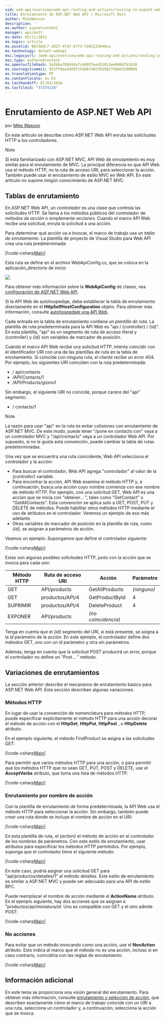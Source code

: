 ```yaml
---
uid: web-api/overview/web-api-routing-and-actions/routing-in-aspnet-web-api
title: Enrutamiento de ASP.NET Web API | Microsoft Docs
author: MikeWasson
description: ''
ms.author: aspnetcontent
manager: wpickett
ms.date: 02/11/2012
ms.topic: article
ms.assetid: 0675bdc7-282f-4f47-b7f3-7e02133940ca
ms.technology: dotnet-webapi
msc.legacyurl: /web-api/overview/web-api-routing-and-actions/routing-in-aspnet-web-api
msc.type: authoredcontent
ms.openlocfilehash: 5e3bba70993dafcdd93feed52813ee80697b1038
ms.sourcegitcommit: 953ff9ea4369f154d6fd0239599279ddd3280009
ms.translationtype: MT
ms.contentlocale: es-ES
ms.lasthandoff: 07/03/2018
ms.locfileid: "37374210"
---
```

<a name="routing-in-aspnet-web-api"></a>Enrutamiento de ASP.NET Web API
====================
por [Mike Wasson](https://github.com/MikeWasson)

En este artículo se describe cómo ASP.NET Web API enruta las solicitudes HTTP a los controladores.

> [!NOTE]
> Si está familiarizado con ASP.NET MVC, API Web de enrutamiento es muy similar para el enrutamiento de MVC. La principal diferencia es que API Web usa el método HTTP, no la ruta de acceso URI, para seleccionar la acción. También puede usar el enrutamiento de estilo MVC en Web API. En este artículo no supone ningún conocimiento de ASP.NET MVC.


## <a name="routing-tables"></a>Tablas de enrutamiento

En ASP.NET Web API, un *controlador* es una clase que controla las solicitudes HTTP. Se llama a los métodos públicos del controlador de *métodos de acción* o simplemente *acciones*. Cuando el marco API Web recibe una solicitud, enruta la solicitud a una acción.

Para determinar qué acción va a invocar, el marco de trabajo usa un *tabla de enrutamiento*. La plantilla de proyecto de Visual Studio para Web API crea una ruta predeterminada:

[!code-csharp[Main](routing-in-aspnet-web-api/samples/sample1.cs)]

Esta ruta se define en el archivo WebApiConfig.cs, que se coloca en la aplicación\_directorio de inicio:

![](routing-in-aspnet-web-api/_static/image1.png)

Para obtener más información sobre la **WebApiConfig** de clases, vea [configuración de ASP.NET Web API](../advanced/configuring-aspnet-web-api.md).

Si la API Web de autohospedaje, debe establecer la tabla de enrutamiento directamente en el **HttpSelfHostConfiguration** objeto. Para obtener más información, consulte [autohospedaje una API Web](../older-versions/self-host-a-web-api.md).

Cada entrada en la tabla de enrutamiento contiene un *plantilla de ruta*. La plantilla de ruta predeterminada para la API Web es &quot;api / {controller} / {id}&quot;. En esta plantilla, &quot;api&quot; es un segmento de ruta de acceso literal y {controller} y {id} son variables de marcador de posición.

Cuando el marco API Web recibe una solicitud HTTP, intenta coincidir con el identificador URI con una de las plantillas de ruta en la tabla de enrutamiento. Si coincide con ninguna ruta, el cliente recibe un error 404. Por ejemplo, los siguientes URI coinciden con la ruta predeterminada:

- / api/contacts
- /API/Contacts/1
- /API/Products/gizmo1

Sin embargo, el siguiente URI no coincide, porque carece del &quot;api&quot; segmento:

- / contacts/1

> [!NOTE]
> La razón para usar "api" en la ruta es evitar colisiones con enrutamiento de ASP.NET MVC. De este modo, puede tener &quot;/pone en contacto con&quot; vaya a un controlador MVC y &quot;/api/contacts&quot; vaya a un controlador Web API. Por supuesto, si no le gusta esta convención, puede cambiar la tabla de rutas predeterminadas.

Una vez que se encuentra una ruta coincidente, Web API selecciona el controlador y la acción:

- Para buscar el controlador, Web API agrega &quot;controlador&quot; al valor de la *{controller}* variable.
- Para encontrar la acción, API Web examina el método HTTP y, a continuación, busca una acción cuyo nombre comienza con ese nombre de método HTTP. Por ejemplo, con una solicitud GET, Web API es una acción que se inicia con &quot;obtener... &quot;, tales como &quot;GetContact&quot; o &quot;GetAllContacts&quot;. Esta convención se aplica solo a GET, POST, PUT y DELETE de métodos. Puede habilitar otros métodos HTTP mediante el uso de atributos en el controlador. Veremos un ejemplo de eso más adelante.
- Otras variables de marcador de posición en la plantilla de ruta, como *{id},* se asignan a parámetros de acción.

Veamos un ejemplo. Supongamos que define el controlador siguiente:

[!code-csharp[Main](routing-in-aspnet-web-api/samples/sample2.cs)]

Estas son algunas posibles solicitudes HTTP, junto con la acción que se invoca para cada uno:

| Método HTTP | Ruta de acceso URI | Acción | Parámetro |
| --- | --- | --- | --- |
| GET | API/products | GetAllProducts | *(ninguno)* |
| GET | productos/API/4 | GetProductById | 4 |
| SUPRIMIR | productos/API/4 | DeleteProduct | 4 |
| EXPONER | API/products | *(no coincidencia)* |  |

Tenga en cuenta que el *{id}* segmento del URI, si está presente, se asigna a la *id* parámetro de la acción. En este ejemplo, el controlador define dos métodos GET, uno con un *id* parámetro y otra sin parámetros.

Además, tenga en cuenta que la solicitud POST producirá un error, porque el controlador no define un &quot;Post... &quot; método.

## <a name="routing-variations"></a>Variaciones de enrutamientos

La sección anterior describe el mecanismo de enrutamiento básico para ASP.NET Web API. Esta sección describen algunas variaciones.

### <a name="http-methods"></a>Métodos HTTP

En lugar de usar la convención de nomenclatura para métodos HTTP, puede especificar explícitamente el método HTTP para una acción decorar el método de acción con el **HttpGet**, **HttpPut**, **HttpPost** , o **HttpDelete** atributo.

En el ejemplo siguiente, el método FindProduct se asigna a las solicitudes GET:

[!code-csharp[Main](routing-in-aspnet-web-api/samples/sample3.cs)]

Para permitir que varios métodos HTTP para una acción, o para permitir que los métodos HTTP que no sean GET, PUT, POST y DELETE, use el **AcceptVerbs** atributo, que toma una lista de métodos HTTP.

[!code-csharp[Main](routing-in-aspnet-web-api/samples/sample4.cs)]

<a id="routing_by_action_name"></a>
### <a name="routing-by-action-name"></a>Enrutamiento por nombre de acción

Con la plantilla de enrutamiento de forma predeterminada, la API Web usa el método HTTP para seleccionar la acción. Sin embargo, también puede crear una ruta donde se incluye el nombre de acción en el URI:

[!code-csharp[Main](routing-in-aspnet-web-api/samples/sample5.cs)]

En esta plantilla de ruta, el *{action}* el método de acción en el controlador de los nombres de parámetros. Con este estilo de enrutamiento, usar atributos para especificar los métodos HTTP permitidos. Por ejemplo, suponga que el controlador tiene el siguiente método:

[!code-csharp[Main](routing-in-aspnet-web-api/samples/sample6.cs)]

En este caso, podría asignar una solicitud GET para "api/productos/detalles/1" al método detalles. Este estilo de enrutamiento es similar a ASP.NET MVC y puede ser adecuado para una API de estilo RPC.

Puede reemplazar el nombre de acción mediante el **ActionName** atributo. En el ejemplo siguiente, hay dos acciones que se asignan a &quot;productos/api/miniatura/*id*. Uno es compatible con GET y el otro admite POST:

[!code-csharp[Main](routing-in-aspnet-web-api/samples/sample7.cs)]

### <a name="non-actions"></a>No acciones

Para evitar que un método invocando como una acción, use el **NonAction** atributo. Esto indica al marco que el método no es una acción, incluso si en caso contrario, coincidiría con las reglas de enrutamiento.

[!code-csharp[Main](routing-in-aspnet-web-api/samples/sample8.cs)]

## <a name="further-reading"></a>Información adicional

En este tema se proporciona una visión general del enrutamiento. Para obtener más información, consulte [enrutamiento y selección de acción](routing-and-action-selection.md), que describen exactamente cómo el marco de trabajo coincide con un URI a una ruta, selecciona un controlador y, a continuación, selecciona la acción que se invoca.
